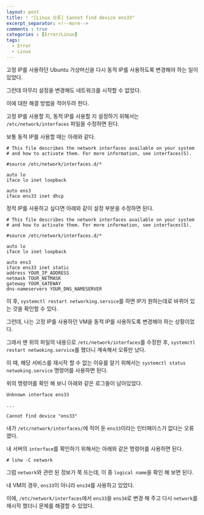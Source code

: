 ```yaml
---
layout: post
title: ! "[Linux 오류] Cannot find device ens33"
excerpt_separator: <!--more-->
comments : true
categories : [Error/Linux]
tags:
  - Error
  - Linux
---
```


고정 IP를 사용하던 Ubuntu 가상머신을 다시 동적 IP를 사용하도록 변경해야 하는 일이 있었다.  

그런데 아무리 설정을 변경해도 네트워크를 시작할 수 없었다.  

이에 대한 해결 방법을 적어두려 한다.  

<!--more-->

고정 IP를 사용할 지, 동적 IP를 사용할 지 설정하기 위해서는 `/etc/network/interfaces` 파일을 수정하면 된다.  

보통 동적 IP를 사용할 때는 아래와 같다.  

```
# This file describes the network interfaces available on your system
# and how to activate them. For more information, see interfaces(5).

#source /etc/network/interfaces.d/*

auto lo
iface lo inet loopback

auto ens3
iface ens33 inet dhcp
```

정적 IP를 사용하고 싶다면 아래와 같이 설정 부분을 수정하면 된다.  

```
# This file describes the network interfaces available on your system
# and how to activate them. For more information, see interfaces(5).

#source /etc/network/interfaces.d/*

auto lo
iface lo inet loopback

auto ens3
iface ens33 inet static
address YOUR_IP_ADDRESS
netmask TOUR_NETMASK
gateway YOUR_GATEWAY
dns-nameservers YOUR_DNS_NAMESERVER
```

이 후, `systemctl restart networking.service`를 하면 IP가 원하는데로 바뀌어 있는 것을 확인할 수 있다.  

그런데, 나는 고정 IP를 사용하던 VM을 동적 IP를 사용하도록 변경해야 하는 상황이었다.  

그래서 맨 위의 파일의 내용으로 `/etc/network/interfaces`를 수정한 후, `systemctl restart netwoking.service`를 했더니 계속해서 오류만 났다.  

이 때, 해당 서비스를 재시작 할 수 없는 이유를 알기 위해서는 `systemctl status netwoking.service` 명령어를 사용하면 된다.  

위의 명령어를 확인 해 보니 아래와 같은 로그들이 남아있었다.  

```
Unknown interface ens33

...

Cannot find device "ens33"
```

내가 `/etc/network/interfaces/`에 적어 둔 `ens33`이라는 인터페이스가 없다는 오류였다.  

내 서버의 `interface`를 확인하기 위해서는 아래와 같은 명령어를 사용하면 된다.  

```
# lshw -C network
```

그럼 `network`와 관련 된 정보가 쭉 뜨는데, 이 중 `logical name`을 확인 해 보면 된다.  

내 VM의 경우, `ens33`이 아니라 `ens34`를 사용하고 있었다.  

이에, `/etc/network/interfaces`에서 `ens33`을 `ens34`로 변경 해 주고 다시 `network`를 재시작 했더니 문제를 해결할 수 있었다.  